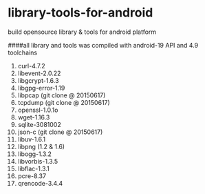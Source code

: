 # library-tools-for-android
build opensource library &amp; tools for android platform

####all library and tools was compiled with android-19 API and 4.9 toolchains
1.  curl-4.7.2
2.  libevent-2.0.22
3.  libgcrypt-1.6.3
4.  libgpg-error-1.19
5.  libpcap (git clone @ 20150617)
6.  tcpdump (git clone @ 20150617)
7.  openssl-1.0.1o
8.  wget-1.16.3
9.  sqlite-3081002
10. json-c (git clone @ 20150617)
11. libuv-1.6.1
12. libpng (1.2 & 1.6)
13. libogg-1.3.2
14. libvorbis-1.3.5
15. libflac-1.3.1
16. pcre-8.37
17. qrencode-3.4.4
